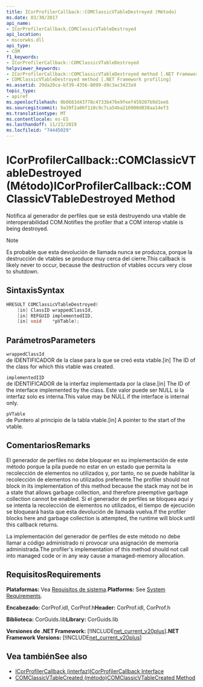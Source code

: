 ```yaml
---
title: ICorProfilerCallback::COMClassicVTableDestroyed (Método)
ms.date: 03/30/2017
api_name:
- ICorProfilerCallback.COMClassicVTableDestroyed
api_location:
- mscorwks.dll
api_type:
- COM
f1_keywords:
- ICorProfilerCallback::COMClassicVTableDestroyed
helpviewer_keywords:
- ICorProfilerCallback::COMClassicVTableDestroyed method [.NET Framework profiling]
- COMClassicVTableDestroyed method [.NET Framework profiling]
ms.assetid: 29da20ca-bf39-4356-8099-d9c3ac3423a9
topic_type:
- apiref
ms.openlocfilehash: 0b0683d43778c4733b476e9feef459207b9d1ee6
ms.sourcegitcommit: 9a39f2a06f110c9c7ca54ba216900d038aa14ef3
ms.translationtype: MT
ms.contentlocale: es-ES
ms.lasthandoff: 11/23/2019
ms.locfileid: "74445029"
---
```

# <a name="icorprofilercallbackcomclassicvtabledestroyed-method"></a><span data-ttu-id="44200-102">ICorProfilerCallback::COMClassicVTableDestroyed (Método)</span><span class="sxs-lookup"><span data-stu-id="44200-102">ICorProfilerCallback::COMClassicVTableDestroyed Method</span></span>
<span data-ttu-id="44200-103">Notifica al generador de perfiles que se está destruyendo una vtable de interoperabilidad COM.</span><span class="sxs-lookup"><span data-stu-id="44200-103">Notifies the profiler that a COM interop vtable is being destroyed.</span></span>  
  
> [!NOTE]
> <span data-ttu-id="44200-104">Es probable que esta devolución de llamada nunca se produzca, porque la destrucción de vtables se produce muy cerca del cierre.</span><span class="sxs-lookup"><span data-stu-id="44200-104">This callback is likely never to occur, because the destruction of vtables occurs very close to shutdown.</span></span>  
  
## <a name="syntax"></a><span data-ttu-id="44200-105">Sintaxis</span><span class="sxs-lookup"><span data-stu-id="44200-105">Syntax</span></span>  
  
```cpp  
HRESULT COMClassicVTableDestroyed(  
    [in] ClassID wrappedClassId,  
    [in] REFGUID implementedIID,  
    [in] void    *pVTable);  
```  
  
## <a name="parameters"></a><span data-ttu-id="44200-106">Parámetros</span><span class="sxs-lookup"><span data-stu-id="44200-106">Parameters</span></span>  
 `wrappedClassId`  
 <span data-ttu-id="44200-107">de IDENTIFICADOR de la clase para la que se creó esta vtable.</span><span class="sxs-lookup"><span data-stu-id="44200-107">[in] The ID of the class for which this vtable was created.</span></span>  
  
 `implementedIID`  
 <span data-ttu-id="44200-108">de IDENTIFICADOR de la interfaz implementada por la clase.</span><span class="sxs-lookup"><span data-stu-id="44200-108">[in] The ID of the interface implemented by the class.</span></span> <span data-ttu-id="44200-109">Este valor puede ser NULL si la interfaz solo es interna.</span><span class="sxs-lookup"><span data-stu-id="44200-109">This value may be NULL if the interface is internal only.</span></span>  
  
 `pVTable`  
 <span data-ttu-id="44200-110">de Puntero al principio de la tabla vtable.</span><span class="sxs-lookup"><span data-stu-id="44200-110">[in] A pointer to the start of the vtable.</span></span>  
  
## <a name="remarks"></a><span data-ttu-id="44200-111">Comentarios</span><span class="sxs-lookup"><span data-stu-id="44200-111">Remarks</span></span>  
 <span data-ttu-id="44200-112">El generador de perfiles no debe bloquear en su implementación de este método porque la pila puede no estar en un estado que permita la recolección de elementos no utilizados y, por tanto, no se puede habilitar la recolección de elementos no utilizados preferente.</span><span class="sxs-lookup"><span data-stu-id="44200-112">The profiler should not block in its implementation of this method because the stack may not be in a state that allows garbage collection, and therefore preemptive garbage collection cannot be enabled.</span></span> <span data-ttu-id="44200-113">Si el generador de perfiles se bloquea aquí y se intenta la recolección de elementos no utilizados, el tiempo de ejecución se bloqueará hasta que esta devolución de llamada vuelva.</span><span class="sxs-lookup"><span data-stu-id="44200-113">If the profiler blocks here and garbage collection is attempted, the runtime will block until this callback returns.</span></span>  
  
 <span data-ttu-id="44200-114">La implementación del generador de perfiles de este método no debe llamar a código administrado ni provocar una asignación de memoria administrada.</span><span class="sxs-lookup"><span data-stu-id="44200-114">The profiler's implementation of this method should not call into managed code or in any way cause a managed-memory allocation.</span></span>  
  
## <a name="requirements"></a><span data-ttu-id="44200-115">Requisitos</span><span class="sxs-lookup"><span data-stu-id="44200-115">Requirements</span></span>  
 <span data-ttu-id="44200-116">**Plataformas:** Vea [Requisitos de sistema](../../../../docs/framework/get-started/system-requirements.md).</span><span class="sxs-lookup"><span data-stu-id="44200-116">**Platforms:** See [System Requirements](../../../../docs/framework/get-started/system-requirements.md).</span></span>  
  
 <span data-ttu-id="44200-117">**Encabezado:** CorProf.idl, CorProf.h</span><span class="sxs-lookup"><span data-stu-id="44200-117">**Header:** CorProf.idl, CorProf.h</span></span>  
  
 <span data-ttu-id="44200-118">**Biblioteca:** CorGuids.lib</span><span class="sxs-lookup"><span data-stu-id="44200-118">**Library:** CorGuids.lib</span></span>  
  
 <span data-ttu-id="44200-119">**Versiones de .NET Framework:** [!INCLUDE[net_current_v20plus](../../../../includes/net-current-v20plus-md.md)]</span><span class="sxs-lookup"><span data-stu-id="44200-119">**.NET Framework Versions:** [!INCLUDE[net_current_v20plus](../../../../includes/net-current-v20plus-md.md)]</span></span>  
  
## <a name="see-also"></a><span data-ttu-id="44200-120">Vea también</span><span class="sxs-lookup"><span data-stu-id="44200-120">See also</span></span>

- [<span data-ttu-id="44200-121">ICorProfilerCallback (interfaz)</span><span class="sxs-lookup"><span data-stu-id="44200-121">ICorProfilerCallback Interface</span></span>](../../../../docs/framework/unmanaged-api/profiling/icorprofilercallback-interface.md)
- [<span data-ttu-id="44200-122">COMClassicVTableCreated (método)</span><span class="sxs-lookup"><span data-stu-id="44200-122">COMClassicVTableCreated Method</span></span>](../../../../docs/framework/unmanaged-api/profiling/icorprofilercallback-comclassicvtablecreated-method.md)
